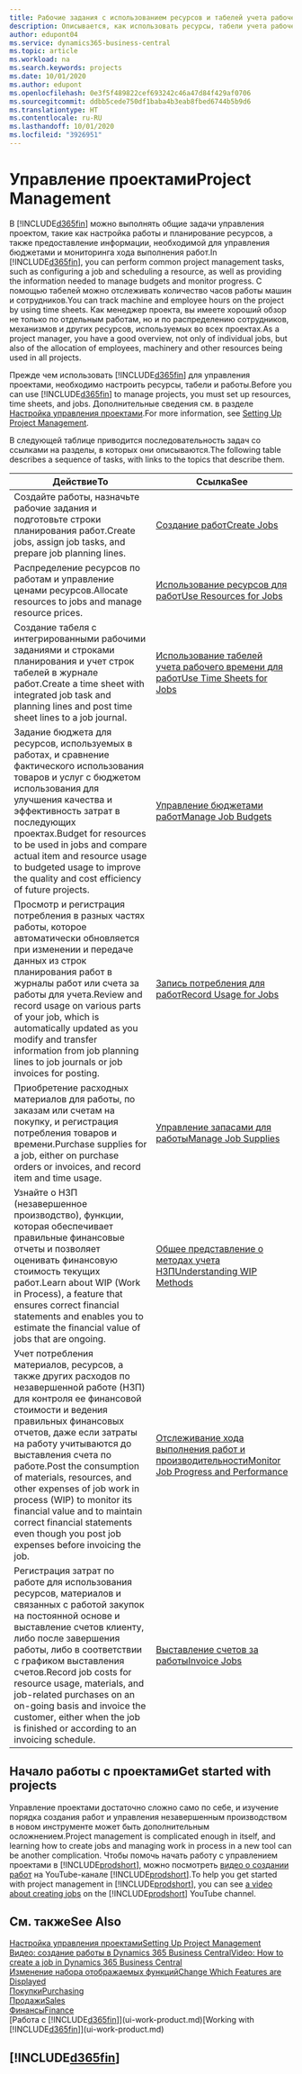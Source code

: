 ```yaml
---
title: Рабочие задания с использованием ресурсов и табелей учета рабочего времени | Документация Майкрософт
description: Описывается, как использовать ресурсы, табели учета рабочего времени и работы для управления проектами.
author: edupont04
ms.service: dynamics365-business-central
ms.topic: article
ms.workload: na
ms.search.keywords: projects
ms.date: 10/01/2020
ms.author: edupont
ms.openlocfilehash: 0e3f5f489822cef693242c46a47d84f429af0706
ms.sourcegitcommit: ddbb5cede750df1baba4b3eab8fbed6744b5b9d6
ms.translationtype: HT
ms.contentlocale: ru-RU
ms.lasthandoff: 10/01/2020
ms.locfileid: "3926951"
---
```

# <a name="project-management"></a><span data-ttu-id="985b1-103">Управление проектами</span><span class="sxs-lookup"><span data-stu-id="985b1-103">Project Management</span></span>
<span data-ttu-id="985b1-104">В [!INCLUDE[d365fin](includes/d365fin_md.md)] можно выполнять общие задачи управления проектом, такие как настройка работы и планирование ресурсов, а также предоставление информации, необходимой для управления бюджетами и мониторинга хода выполнения работ.</span><span class="sxs-lookup"><span data-stu-id="985b1-104">In [!INCLUDE[d365fin](includes/d365fin_md.md)], you can perform common project management tasks, such as configuring a job and scheduling a resource, as well as providing the information needed to manage budgets and monitor progress.</span></span> <span data-ttu-id="985b1-105">С помощью табелей можно отслеживать количество часов работы машин и сотрудников.</span><span class="sxs-lookup"><span data-stu-id="985b1-105">You can track machine and employee hours on the project by using time sheets.</span></span> <span data-ttu-id="985b1-106">Как менеджер проекта, вы имеете хороший обзор не только по отдельным работам, но и по распределению сотрудников, механизмов и других ресурсов, используемых во всех проектах.</span><span class="sxs-lookup"><span data-stu-id="985b1-106">As a project manager, you have a good overview, not only of individual jobs, but also of the allocation of employees, machinery and other resources being used in all projects.</span></span>

<span data-ttu-id="985b1-107">Прежде чем использовать [!INCLUDE[d365fin](includes/d365fin_md.md)] для управления проектами, необходимо настроить ресурсы, табели и работы.</span><span class="sxs-lookup"><span data-stu-id="985b1-107">Before you can use [!INCLUDE[d365fin](includes/d365fin_md.md)] to manage projects, you must set up resources, time sheets, and jobs.</span></span> <span data-ttu-id="985b1-108">Дополнительные сведения см. в разделе [Настройка управления проектами](projects-setup-projects.md).</span><span class="sxs-lookup"><span data-stu-id="985b1-108">For more information, see [Setting Up Project Management](projects-setup-projects.md).</span></span>  

<span data-ttu-id="985b1-109">В следующей таблице приводится последовательность задач со ссылками на разделы, в которых они описываются.</span><span class="sxs-lookup"><span data-stu-id="985b1-109">The following table describes a sequence of tasks, with links to the topics that describe them.</span></span>

| <span data-ttu-id="985b1-110">Действие</span><span class="sxs-lookup"><span data-stu-id="985b1-110">To</span></span> | <span data-ttu-id="985b1-111">Ссылка</span><span class="sxs-lookup"><span data-stu-id="985b1-111">See</span></span> |
| --- | --- |
| <span data-ttu-id="985b1-112">Создайте работы, назначьте рабочие задания и подготовьте строки планирования работ.</span><span class="sxs-lookup"><span data-stu-id="985b1-112">Create jobs, assign job tasks, and prepare job planning lines.</span></span> |[<span data-ttu-id="985b1-113">Создание работ</span><span class="sxs-lookup"><span data-stu-id="985b1-113">Create Jobs</span></span>](projects-how-create-jobs.md) |
| <span data-ttu-id="985b1-114">Распределение ресурсов по работам и управление ценами ресурсов.</span><span class="sxs-lookup"><span data-stu-id="985b1-114">Allocate resources to jobs and manage resource prices.</span></span> |[<span data-ttu-id="985b1-115">Использование ресурсов для работ</span><span class="sxs-lookup"><span data-stu-id="985b1-115">Use Resources for Jobs</span></span>](projects-how-use-resources.md) |
| <span data-ttu-id="985b1-116">Создание табеля с интегрированными рабочими заданиями и строками планирования и учет строк табелей в журнале работ.</span><span class="sxs-lookup"><span data-stu-id="985b1-116">Create a time sheet with integrated job task and planning lines and post time sheet lines to a job journal.</span></span> |[<span data-ttu-id="985b1-117">Использование табелей учета рабочего времени для работ</span><span class="sxs-lookup"><span data-stu-id="985b1-117">Use Time Sheets for Jobs</span></span>](projects-how-use-time-sheets.md) |
| <span data-ttu-id="985b1-118">Задание бюджета для ресурсов, используемых в работах, и сравнение фактического использования товаров и услуг с бюджетом использования для улучшения качества и эффективность затрат в последующих проектах.</span><span class="sxs-lookup"><span data-stu-id="985b1-118">Budget for resources to be used in jobs and compare actual item and resource usage to budgeted usage to improve the quality and cost efficiency of future projects.</span></span> |[<span data-ttu-id="985b1-119">Управление бюджетами работ</span><span class="sxs-lookup"><span data-stu-id="985b1-119">Manage Job Budgets</span></span>](projects-how-manage-budgets.md) |
| <span data-ttu-id="985b1-120">Просмотр и регистрация потребления в разных частях работы, которое автоматически обновляется при изменении и передаче данных из строк планирования работ в журналы работ или счета за работы для учета.</span><span class="sxs-lookup"><span data-stu-id="985b1-120">Review and record usage on various parts of your job, which is automatically updated as you modify and transfer information from job planning lines to job journals or job invoices for posting.</span></span> |[<span data-ttu-id="985b1-121">Запись потребления для работ</span><span class="sxs-lookup"><span data-stu-id="985b1-121">Record Usage for Jobs</span></span>](projects-how-record-job-usage.md) |
| <span data-ttu-id="985b1-122">Приобретение расходных материалов для работы, по заказам или счетам на покупку, и регистрация потребления товаров и времени.</span><span class="sxs-lookup"><span data-stu-id="985b1-122">Purchase supplies for a job, either on purchase orders or invoices, and record item and time usage.</span></span> |[<span data-ttu-id="985b1-123">Управление запасами для работы</span><span class="sxs-lookup"><span data-stu-id="985b1-123">Manage Job Supplies</span></span>](projects-how-manage-project-supplies.md) |
| <span data-ttu-id="985b1-124">Узнайте о НЗП (незавершенное производство), функции, которая обеспечивает правильные финансовые отчеты и позволяет оценивать финансовую стоимость текущих работ.</span><span class="sxs-lookup"><span data-stu-id="985b1-124">Learn about WIP (Work in Process), a feature that ensures correct financial statements and enables you to estimate the financial value of jobs that are ongoing.</span></span> |[<span data-ttu-id="985b1-125">Общее представление о методах учета НЗП</span><span class="sxs-lookup"><span data-stu-id="985b1-125">Understanding WIP Methods</span></span>](projects-understanding-wip.md) |
| <span data-ttu-id="985b1-126">Учет потребления материалов, ресурсов, а также других расходов по незавершенной работе (НЗП) для контроля ее финансовой стоимости и ведения правильных финансовых отчетов, даже если затраты на работу учитываются до выставления счета по работе.</span><span class="sxs-lookup"><span data-stu-id="985b1-126">Post the consumption of materials, resources, and other expenses of job work in process (WIP) to monitor its financial value and to maintain correct financial statements even though you post job expenses before invoicing the job.</span></span> |[<span data-ttu-id="985b1-127">Отслеживание хода выполнения работ и производительности</span><span class="sxs-lookup"><span data-stu-id="985b1-127">Monitor Job Progress and Performance</span></span>](projects-how-monitor-progress-performance.md) |
| <span data-ttu-id="985b1-128">Регистрация затрат по работе для использования ресурсов, материалов и связанных с работой закупок на постоянной основе и выставление счетов клиенту, либо после завершения работы, либо в соответствии с графиком выставления счетов.</span><span class="sxs-lookup"><span data-stu-id="985b1-128">Record job costs for resource usage, materials, and job-related purchases on an on-going basis and invoice the customer, either when the job is finished or according to an invoicing schedule.</span></span> |[<span data-ttu-id="985b1-129">Выставление счетов за работы</span><span class="sxs-lookup"><span data-stu-id="985b1-129">Invoice Jobs</span></span>](projects-how-invoice-jobs.md) |

## <a name="get-started-with-projects"></a><span data-ttu-id="985b1-130">Начало работы с проектами</span><span class="sxs-lookup"><span data-stu-id="985b1-130">Get started with projects</span></span>

<span data-ttu-id="985b1-131">Управление проектами достаточно сложно само по себе, и изучение порядка создания работ и управления незавершенным производством в новом инструменте может быть дополнительным осложнением.</span><span class="sxs-lookup"><span data-stu-id="985b1-131">Project management is complicated enough in itself, and learning how to create jobs and managing work in process in a new tool can be another complication.</span></span> <span data-ttu-id="985b1-132">Чтобы помочь начать работу с управлением проектами в [!INCLUDE[prodshort](includes/prodshort.md)], можно посмотреть [видео о создании работ](https://www.youtube.com/watch?v=VqaPWr7BWmw) на YouTube-канале [!INCLUDE[prodshort](includes/prodshort.md)].</span><span class="sxs-lookup"><span data-stu-id="985b1-132">To help you get started with project management in [!INCLUDE[prodshort](includes/prodshort.md)], you can see [a video about creating jobs](https://www.youtube.com/watch?v=VqaPWr7BWmw) on the [!INCLUDE[prodshort](includes/prodshort.md)] YouTube channel.</span></span>  

## <a name="see-also"></a><span data-ttu-id="985b1-133">См. также</span><span class="sxs-lookup"><span data-stu-id="985b1-133">See Also</span></span>

[<span data-ttu-id="985b1-134">Настройка управления проектами</span><span class="sxs-lookup"><span data-stu-id="985b1-134">Setting Up Project Management</span></span>](projects-setup-projects.md)  
[<span data-ttu-id="985b1-135">Видео: создание работы в Dynamics 365 Business Central</span><span class="sxs-lookup"><span data-stu-id="985b1-135">Video: How to create a job in Dynamics 365 Business Central</span></span>](https://www.youtube.com/watch?v=VqaPWr7BWmw)  
[<span data-ttu-id="985b1-136">Изменение набора отображаемых функций</span><span class="sxs-lookup"><span data-stu-id="985b1-136">Change Which Features are Displayed</span></span>](ui-experiences.md)  
[<span data-ttu-id="985b1-137">Покупки</span><span class="sxs-lookup"><span data-stu-id="985b1-137">Purchasing</span></span>](purchasing-manage-purchasing.md)  
[<span data-ttu-id="985b1-138">Продажи</span><span class="sxs-lookup"><span data-stu-id="985b1-138">Sales</span></span>](sales-manage-sales.md)  
[<span data-ttu-id="985b1-139">Финансы</span><span class="sxs-lookup"><span data-stu-id="985b1-139">Finance</span></span>](finance.md)  
<span data-ttu-id="985b1-140">[Работа с [!INCLUDE[d365fin](includes/d365fin_md.md)]](ui-work-product.md)</span><span class="sxs-lookup"><span data-stu-id="985b1-140">[Working with [!INCLUDE[d365fin](includes/d365fin_md.md)]](ui-work-product.md)</span></span>  

## [!INCLUDE[d365fin](includes/free_trial_md.md)]  
